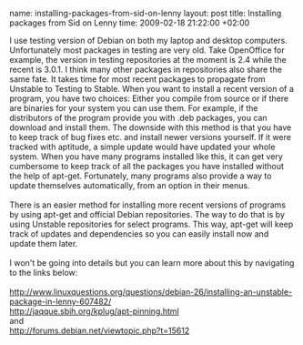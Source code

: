 name: installing-packages-from-sid-on-lenny
layout: post
title: Installing packages from Sid on Lenny
time: 2009-02-18 21:22:00 +02:00

I use testing version of Debian on both my laptop and desktop computers. Unfortunately most packages in testing are very old. Take OpenOffice for example, the version in testing repositories at the moment is 2.4 while the recent is 3.0.1. I think many other packages in repositories also share the same fate. It takes time for most recent packages to propagate from Unstable to Testing to Stable. When you want to install a recent version of a program, you have two choices: Either you compile from source or if there are binaries for your system you can use them. For example, if the distributors of the program provide you with .deb packages, you can download and install them. The downside with this method is that you have to keep track of bug fixes etc. and install newer versions yourself. If it were tracked with aptitude, a simple update would have updated your whole system. When you have many programs installed like this, it can get very cumbersome to keep track of all the packages you have installed without the help of apt-get. Fortunately, many programs also provide a way to update themselves automatically, from an option in their menus.<br /><br />There is an easier method for installing more recent versions of programs by using apt-get and official Debian repositories. The way to do that is by using Unstable repositories for select programs. This way, apt-get will keep track of updates and dependencies so you can easily install now and update them later.<br /><br />I won't be going into details but you can learn more about this by navigating to the links below:<br /><br /><a href="http://www.linuxquestions.org/questions/debian-26/installing-an-unstable-package-in-lenny-607482/">http://www.linuxquestions.org/questions/debian-26/installing-an-unstable-package-in-lenny-607482/</a><br /><a href="http://jaqque.sbih.org/kplug/apt-pinning.html">http://jaqque.sbih.org/kplug/apt-pinning.html</a><br />and<br /><a href="http://forums.debian.net/viewtopic.php?t=15612">http://forums.debian.net/viewtopic.php?t=15612</a>
